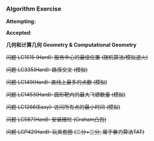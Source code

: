 ### Algorithm Exercise

**Attempting:**



**Accepted**:

**几何和计算几何 Geometry & Computational Geometry**

<s>问题 LC1515 (Hard): 服务中心的最佳位置 (随机算法/模拟退火)</s>

<s> 问题 LC335(Hard): 路径交叉 (模拟)</s>

<s>问题 LC149(Hard): 直线上最多的点数 (模拟)</s>

<s>问题 LC1453(Hard): 圆形靶内的最大飞镖数量 (模拟)</s>

<s>问题 LC1266(Easy): 访问所有点的最小时间 (模拟)</s>

<s>问题 LC587(Hard): 安装栅栏 (Graham凸包)</s>

<s>问题 LCP42(Hard): 玩具套圈 (二分+三分, 属于暴力算法TAT)</s>
